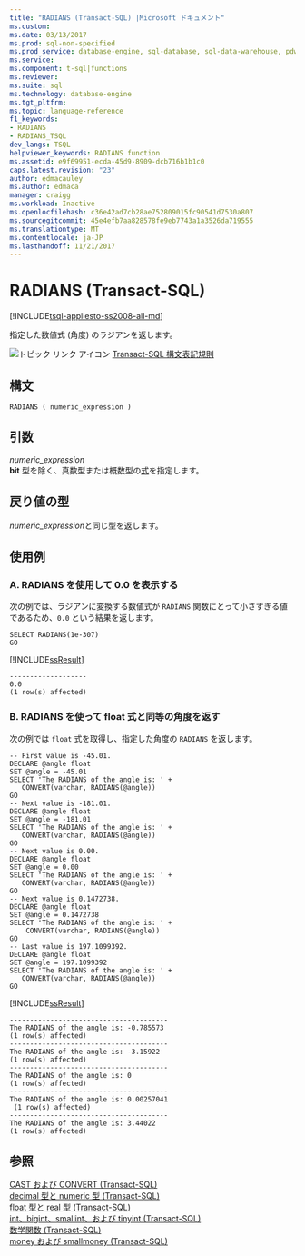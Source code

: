 ```yaml
---
title: "RADIANS (Transact-SQL) |Microsoft ドキュメント"
ms.custom: 
ms.date: 03/13/2017
ms.prod: sql-non-specified
ms.prod_service: database-engine, sql-database, sql-data-warehouse, pdw
ms.service: 
ms.component: t-sql|functions
ms.reviewer: 
ms.suite: sql
ms.technology: database-engine
ms.tgt_pltfrm: 
ms.topic: language-reference
f1_keywords:
- RADIANS
- RADIANS_TSQL
dev_langs: TSQL
helpviewer_keywords: RADIANS function
ms.assetid: e9f69951-ecda-45d9-8909-dcb716b1b1c0
caps.latest.revision: "23"
author: edmacauley
ms.author: edmaca
manager: craigg
ms.workload: Inactive
ms.openlocfilehash: c36e42ad7cb28ae752809015fc90541d7530a807
ms.sourcegitcommit: 45e4efb7aa828578fe9eb7743a1a3526da719555
ms.translationtype: MT
ms.contentlocale: ja-JP
ms.lasthandoff: 11/21/2017
---
```

# <a name="radians-transact-sql"></a>RADIANS (Transact-SQL)
[!INCLUDE[tsql-appliesto-ss2008-all-md](../../includes/tsql-appliesto-ss2008-all-md.md)]

  指定した数値式 (角度) のラジアンを返します。  
  
 ![トピック リンク アイコン](../../database-engine/configure-windows/media/topic-link.gif "トピック リンク アイコン") [Transact-SQL 構文表記規則](../../t-sql/language-elements/transact-sql-syntax-conventions-transact-sql.md)  
  
## <a name="syntax"></a>構文  
  
```  
RADIANS ( numeric_expression )  
```  
  
## <a name="arguments"></a>引数  
 *numeric_expression*  
 **bit** 型を除く、真数型または概数型の[式](../../t-sql/language-elements/expressions-transact-sql.md)を指定します。  
  
## <a name="return-types"></a>戻り値の型  
 *numeric_expression*と同じ型を返します。  
  
## <a name="examples"></a>使用例  
  
### <a name="a-using-radians-to-show-00"></a>A. RADIANS を使用して 0.0 を表示する  
 次の例では、ラジアンに変換する数値式が `RADIANS` 関数にとって小さすぎる値であるため、`0.0` という結果を返します。  
  
```  
SELECT RADIANS(1e-307)  
GO  
```  
  
 [!INCLUDE[ssResult](../../includes/ssresult-md.md)]  
  
```  
-------------------   
0.0                        
(1 row(s) affected)  
```  
  
### <a name="b-using-radians-to-return-the-equivalent-angle-of-a-float-expression"></a>B. RADIANS を使って float 式と同等の角度を返す  
 次の例では `float` 式を取得し、指定した角度の `RADIANS` を返します。  
  
```  
-- First value is -45.01.  
DECLARE @angle float  
SET @angle = -45.01  
SELECT 'The RADIANS of the angle is: ' +  
   CONVERT(varchar, RADIANS(@angle))  
GO  
-- Next value is -181.01.  
DECLARE @angle float  
SET @angle = -181.01  
SELECT 'The RADIANS of the angle is: ' +  
   CONVERT(varchar, RADIANS(@angle))  
GO  
-- Next value is 0.00.  
DECLARE @angle float  
SET @angle = 0.00  
SELECT 'The RADIANS of the angle is: ' +  
   CONVERT(varchar, RADIANS(@angle))  
GO  
-- Next value is 0.1472738.  
DECLARE @angle float  
SET @angle = 0.1472738  
SELECT 'The RADIANS of the angle is: ' +  
    CONVERT(varchar, RADIANS(@angle))  
GO  
-- Last value is 197.1099392.  
DECLARE @angle float  
SET @angle = 197.1099392  
SELECT 'The RADIANS of the angle is: ' +  
   CONVERT(varchar, RADIANS(@angle))  
GO  
```  
  
 [!INCLUDE[ssResult](../../includes/ssresult-md.md)]  
  
```  
---------------------------------------   
The RADIANS of the angle is: -0.785573                        
(1 row(s) affected)  
---------------------------------------   
The RADIANS of the angle is: -3.15922                         
(1 row(s) affected)  
---------------------------------------   
The RADIANS of the angle is: 0                                
(1 row(s) affected)  
---------------------------------------   
The RADIANS of the angle is: 0.00257041                       
 (1 row(s) affected)  
---------------------------------------   
The RADIANS of the angle is: 3.44022                          
(1 row(s) affected)  
```  
  
## <a name="see-also"></a>参照  
 [CAST および CONVERT &#40;Transact-SQL&#41;](../../t-sql/functions/cast-and-convert-transact-sql.md)   
 [decimal 型と numeric 型 &#40;Transact-SQL&#41;](../../t-sql/data-types/decimal-and-numeric-transact-sql.md)   
 [float 型と real 型 &#40;Transact-SQL&#41;](../../t-sql/data-types/float-and-real-transact-sql.md)   
 [int、bigint、smallint、および tinyint &#40;Transact-SQL&#41;](../../t-sql/data-types/int-bigint-smallint-and-tinyint-transact-sql.md)   
 [数学関数 &#40;Transact-SQL&#41;](../../t-sql/functions/mathematical-functions-transact-sql.md)   
 [money および smallmoney &#40;Transact-SQL&#41;](../../t-sql/data-types/money-and-smallmoney-transact-sql.md)  
  
  

